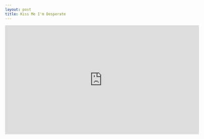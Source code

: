 ```yaml
---
layout: post
title: Kiss Me I'm Desperate
---
```


<iframe width="640" height="360" src="https://www.youtube.com/embed/_47A9Z28U3I" frameborder="0" allowfullscreen></iframe>